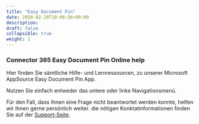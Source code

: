 ```yaml
---
title: "Easy Document Pin"
date: 2020-02-28T10:08:56+09:00
description: 
draft: false
collapsible: true
weight: 1
---
```

### Connector 365 Easy Document Pin Online help

Hier finden Sie sämtliche Hilfe- und Lernressourcen, zu unserer Microsoft AppSource Easy Document Pin App.

Nutzen Sie einfach entweder das untere oder linke Navigationsmenü.

Für den Fall, dass Ihnen eine Frage nicht beantwortet werden konnte, helfen wir Ihnen gerne persönlich weiter. die nötigen Konktatinformationen finden Sie auf der [Support-Seite](/de-de/apps/mail-attachment-plus/help-support/).